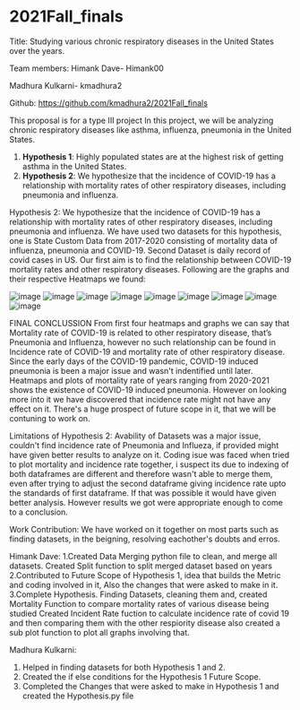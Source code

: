 # 2021Fall_finals

Title: Studying various chronic respiratory diseases in the United States over the years.

Team members:
Himank Dave- Himank00

Madhura Kulkarni- kmadhura2

Github: https://github.com/kmadhura2/2021Fall_finals

This proposal is for a type III project
In this project, we will be analyzing chronic respiratory diseases like asthma, influenza, pneumonia in the United States.

1) **Hypothesis 1**: Highly populated states are at the highest risk of getting asthma in the United States.
2) **Hypothesis 2**: We hypothesize that the incidence of COVID-19 has a relationship with mortality rates of other respiratory diseases, including pneumonia and influenza.


Hypothesis 2: We hypothesize that the incidence of COVID-19 has a relationship with mortality rates of other respiratory diseases, including pneumonia and influenza.
We have used two datasets for this hypothesis, one is State Custom Data from 2017-2020 consisting of mortality data of influenza, pneumonia and COVID-19. Second Dataset is daily record of covid cases in US.
Our first aim is to find the relationship between COVID-19 mortality rates and other respiratory diseases.
Following are the graphs and their respective Heatmaps we found:
                 
![image](https://user-images.githubusercontent.com/89708116/145724063-c0703f70-7aa3-4403-8892-1ca3a49f3d28.png)
![image](https://user-images.githubusercontent.com/89708116/145724068-4081f282-48fd-4200-8737-18760713d963.png)
![image](https://user-images.githubusercontent.com/89708116/145724076-52296bbb-b7ec-4050-b5b1-95bcdbbbc943.png)
![image](https://user-images.githubusercontent.com/89708116/145724078-b12763b4-de6f-40ae-8d14-c23a81f8d732.png)
![image](https://user-images.githubusercontent.com/89708116/145724083-bbc5d6d1-2a3d-48ef-b731-554b78adc3c0.png)
![image](https://user-images.githubusercontent.com/89708116/145724088-fd62befa-ee40-49bf-a6c6-2f6c6691d0b1.png)
![image](https://user-images.githubusercontent.com/89708116/145724089-9ecc8548-c721-42d9-9814-59b8e61f15db.png)
![image](https://user-images.githubusercontent.com/89708116/145724092-ce43a12f-a48c-417b-b5a4-48f5af775644.png)
![image](https://user-images.githubusercontent.com/89708116/145724098-f6bc73c3-a2aa-4a53-ac58-ba4383cdc979.png)

 
FINAL CONCLUSSION
From first four heatmaps and graphs we can say that Mortality rate of COVID-19 is related to other respiratory disease, that’s Pneumonia and Influenza, however no such relationship can be found in Incidence rate of COVID-19 and mortality rate of other respiratory disease.
Since the early days of the COVID-19 pandemic, COVID-19 induced pneumonia is been a major issue and wasn't indentified until later. Heatmaps and plots of mortality rate of years ranging from 2020-2021 shows the existence of COVID-19 induced pneumonia. However on looking more into it we have discovered that incidence rate might not have any effect on it. There's a huge prospect of future scope in it, that we will be contuning to work on. 

Limitations of Hypothesis 2:
Avability of Datasets was a major issue, couldn't find incidence rate of Pneumonia and Influeza, if provided might have given better results to analyze on it.
Coding isue was faced when tried to plot mortality and incidence rate together, i suspect its due to indexing of both dataframes are different and therefore wasn't able to merge them, even after trying to adjust the second dataframe giving incidence rate upto the standards of first dataframe. If that was possible it would have given better analysis. However results we got were appropriate enough to come to a conclusion.

Work Contribution:
We have worked on it together on most parts such as finding datasets, in the beigning, resolving eachother's doubts and erros.

Himank Dave:
1.Created Data Merging python file to clean, and merge all datasets. Created Split function to split merged dataset based on years  
2.Contributed to Future Scope of Hypothesis 1, idea that builds the Metric and coding involved in it, Also the changes that were asked to make in it.
3.Complete Hypothesis. Finding Datasets, cleaning them and, created Mortality Function to compare mortality rates of various disease being studied
  Created Incident Rate fuction to calculate incidence rate of covid 19 and then comparing them with the other respiority disease also created a sub plot function to 
  plot all graphs involving that.
  
  Madhura Kulkarni:
  1. Helped in finding datasets for both Hypothesis 1 and 2.
  2. Created the if else conditions for the Hypothesis 1 Future Scope.
  3. Completed the Changes that were asked to make in Hypothesis 1 and created the Hypothesis.py file
